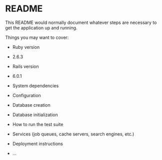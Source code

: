 # README

This README would normally document whatever steps are necessary to get the
application up and running.

Things you may want to cover:

* Ruby version 
- 2.6.3

* Rails version
- 6.0.1

* System dependencies

* Configuration

* Database creation

* Database initialization

* How to run the test suite

* Services (job queues, cache servers, search engines, etc.)

* Deployment instructions

* ...
